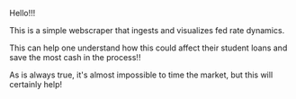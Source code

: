 Hello!!!

This is a simple webscraper that ingests and visualizes fed rate dynamics. 

This can help one understand how this could affect their student loans and save the most cash in the process!! 

As is always true, it's almost impossible to time the market, but this will certainly help! 
